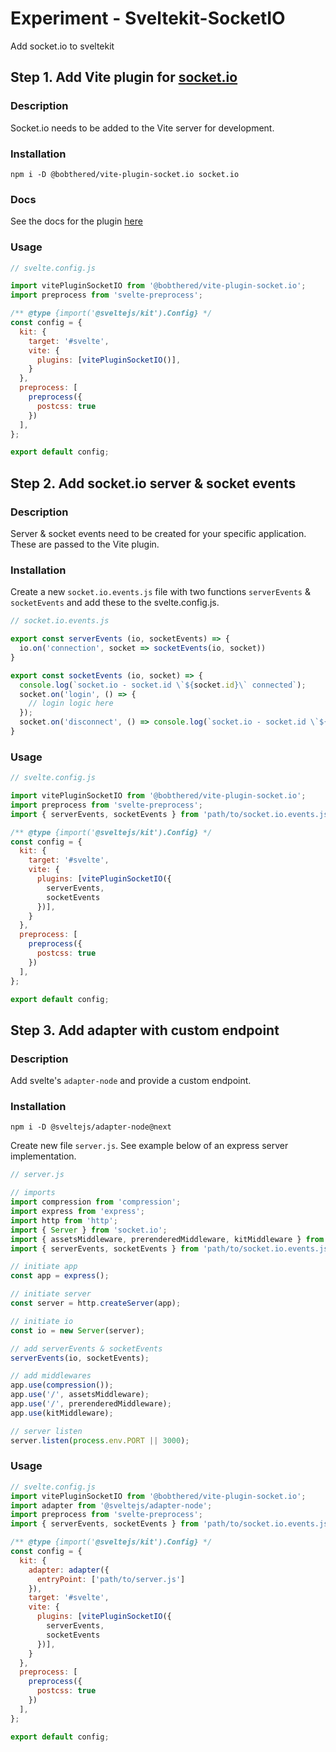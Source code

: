 # Experiment - Sveltekit-SocketIO

Add socket.io to sveltekit

## Step 1. Add Vite plugin for [socket.io](https://socket.io/)

### Description
Socket.io needs to be added to the Vite server for development.

### Installation
```
npm i -D @bobthered/vite-plugin-socket.io socket.io
```

### Docs
See the docs for the plugin [here](https://github.com/bobthered/vite-plugin-socket.io)

### Usage
```js
// svelte.config.js

import vitePluginSocketIO from '@bobthered/vite-plugin-socket.io';
import preprocess from 'svelte-preprocess';

/** @type {import('@sveltejs/kit').Config} */
const config = {
  kit: {
    target: '#svelte',
    vite: {
      plugins: [vitePluginSocketIO()],
    }
  },
  preprocess: [
    preprocess({
      postcss: true
    })
  ],
};

export default config;
```

## Step 2. Add socket.io server & socket events

### Description
Server & socket events need to be created for your specific application.  These are passed to the Vite plugin.

### Installation
Create a new `socket.io.events.js` file with two functions `serverEvents` & `socketEvents` and add these to the svelte.config.js.

```js
// socket.io.events.js

export const serverEvents (io, socketEvents) => {
  io.on('connection', socket => socketEvents(io, socket))
}

export const socketEvents (io, socket) => {
  console.log(`socket.io - socket.id \`${socket.id}\` connected`);
  socket.on('login', () => {
    // login logic here
  });
  socket.on('disconnect', () => console.log(`socket.io - socket.id \`${socket.id}\` disconnected`));
}
```

### Usage
```js
// svelte.config.js

import vitePluginSocketIO from '@bobthered/vite-plugin-socket.io';
import preprocess from 'svelte-preprocess';
import { serverEvents, socketEvents } from 'path/to/socket.io.events.js'

/** @type {import('@sveltejs/kit').Config} */
const config = {
  kit: {
    target: '#svelte',
    vite: {
      plugins: [vitePluginSocketIO({
        serverEvents, 
        socketEvents
      })],
    }
  },
  preprocess: [
    preprocess({
      postcss: true
    })
  ],
};

export default config;
```

## Step 3. Add adapter with custom endpoint

### Description
Add svelte's `adapter-node` and provide a custom endpoint.

### Installation
```
npm i -D @sveltejs/adapter-node@next
```

Create new file `server.js`.  See example below of an express server implementation.
```js
// server.js

// imports
import compression from 'compression';
import express from 'express';
import http from 'http';
import { Server } from 'socket.io';
import { assetsMiddleware, prerenderedMiddleware, kitMiddleware } from './build/middlewares.js';
import { serverEvents, socketEvents } from 'path/to/socket.io.events.js';

// initiate app
const app = express();

// initiate server
const server = http.createServer(app);

// initiate io
const io = new Server(server);

// add serverEvents & socketEvents
serverEvents(io, socketEvents);

// add middlewares
app.use(compression());
app.use('/', assetsMiddleware);
app.use('/', prerenderedMiddleware);
app.use(kitMiddleware);

// server listen
server.listen(process.env.PORT || 3000);
```

### Usage
```js
// svelte.config.js
import vitePluginSocketIO from '@bobthered/vite-plugin-socket.io';
import adapter from '@sveltejs/adapter-node';
import preprocess from 'svelte-preprocess';
import { serverEvents, socketEvents } from 'path/to/socket.io.events.js'

/** @type {import('@sveltejs/kit').Config} */
const config = {
  kit: {
    adapter: adapter({
      entryPoint: ['path/to/server.js']
    }),
    target: '#svelte',
    vite: {
      plugins: [vitePluginSocketIO({
        serverEvents, 
        socketEvents
      })],
    }
  },
  preprocess: [
    preprocess({
      postcss: true
    })
  ],
};

export default config;
```